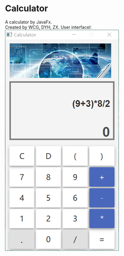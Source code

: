 # Calculator
A calculator by JavaFx.   
Created by WCG, DYH, ZX.
User interfaceI:
![calculator_ui](calculator_ui.png)